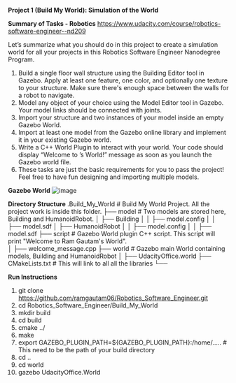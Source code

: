 **Project 1 (Build My World): Simulation of the World**

**Summary of Tasks - Robotics** https://www.udacity.com/course/robotics-software-engineer--nd209

Let’s summarize what you should do in this project to create a simulation world for all your projects in this Robotics Software Engineer Nanodegree Program.

1. Build a single floor wall structure using the Building Editor tool in Gazebo. Apply at least one feature, one color, and optionally one texture to your structure. Make sure there's enough space between the walls for a robot to navigate.
2. Model any object of your choice using the Model Editor tool in Gazebo. Your model links should be connected with joints.
3. Import your structure and two instances of your model inside an empty Gazebo World.
4. Import at least one model from the Gazebo online library and implement it in your existing Gazebo world.
5. Write a C++ World Plugin to interact with your world. Your code should display “Welcome to ’s World!” message as soon as you launch the Gazebo world file.
6. These tasks are just the basic requirements for you to pass the project! Feel free to have fun designing and importing multiple models.

**Gazebo World**
![image](https://user-images.githubusercontent.com/43186153/120549291-66754d00-c3c1-11eb-8bd8-daff1d9486a1.png)


**Directory Structure**
    .Build_My_World                    # Build My World Project. All the project work is inside this folder.
    ├── model                          # Two models are stored here, Building and HumanoidRobot. 
    │   ├── Building
    │   │   ├── model.config
    │   │   ├── model.sdf
    │   ├── HumanoidRobot
    │   │   ├── model.config
    │   │   ├── model.sdf
    ├── script                         # Gazebo World plugin C++ script. This script will print "Welcome to Ram Gautam's World".      
    │   ├── welcome_message.cpp
    ├── world                          # Gazebo main World containing models, Building and HumanoidRobot
    │   ├── UdacityOffice.world
    ├── CMakeLists.txt                 # This will link to all all the libraries 
    └──  

**Run Instructions**

1. git clone https://github.com/ramgautam06/Robotics_Software_Engineer.git
2. cd Robotics_Software_Engineer/Build_My_World
3. mkdir build 
4. cd build
5. cmake ../
6. make 
7. export GAZEBO_PLUGIN_PATH=${GAZEBO_PLUGIN_PATH}:/home/..... # This need to be the path of your build directory
8. cd ..
9. cd world 
10. gazebo UdacityOffice.World
